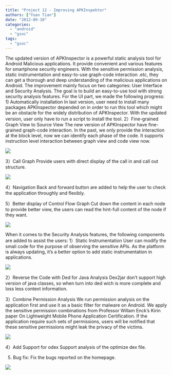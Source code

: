 ```yaml
---
title: "Project 12 - Improving APKInspektor"
authors: ["Yuan Tian"]
date: "2012-09-10"
categories: 
  - "android"
  - "gsoc"
tags: 
  - "gsoc"
---
```


The updated version of APKInspector is a powerful static analysis tool for Android Malicious applications. It provide convenient and various features for smartphone security engineers. With the sensitive permission analysis, static instrumentation and easy-to-use graph-code interaction .etc, they can get a thorough and deep understanding of the malicious applications on Android. The improvement mainly focus on two categories: User Interface and Security Analysis. The goal is to build an easy-to-use tool with strong security analysis features. For the UI part, we made the following progress: 1) Automatically installation In last version, user need to install many packages APKInspector depended on in order to run this tool which might be an obstacle for the widely distribution of APKInspector. With the updated version, user only have to run a script to install the tool. 2）Fine-grained Graph View to Source View The new version of APKInspector have fine-grained graph-code interaction. In the past, we only provide the interaction at the block level, now we can identify each phase of the code. It supports instruction level interaction between graph view and code view now.

![](images/drupal_image_949.png)

3）Call Graph Provide users with direct display of the call in and call out structure.

![](images/drupal_image_951.png)

4）Navigation Back and forward button are added to help the user to check the application throughly and flexibly.

5）Better display of Control Flow Graph Cut down the content in each node to provide better view, the users can read the hint-full content of the node if they want.

![](images/drupal_image_952.png)

When it comes to the Security Analysis features, the following components are added to assist the users: 1）Static Instrumentation User can modify the smali code for the purpose of observing the sensitive APIs. As the platform is always updating, it’s a better option to add static instrumentation in applications.

![](images/drupal_image_953.png)

2）Reverse the Code with Ded for Java Analysis Dex2jar don’t support high version of java classes, so when turn into ded wich is more complete and loss less context information.

3）Combine Permission Analysis We run permission analysis on the application first and use it as a basic filter for malware on Android. We apply the sensitive permission combinations from Professor Willam Enck’s Kirin paper On Lightweight Mobile Phone Application Certification. If the application require such sets of permissions, users will be notified that these sensitive permissions might leak the privacy of the victims.

![](images/drupal_image_954.png)

4）Add Support for odex Support analysis of the optimize dex file.

5) Bug fix: Fix the bugs reported on the homepage.

![](images/drupal_image_955.png)
